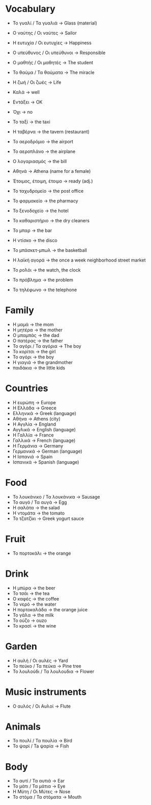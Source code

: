 # Vocabulary

- Το γυαλί / Τα γυαλιά -> Glass (material)
- Ο ναύτης / Οι ναύτες -> Sailor
- Η ευτυχία / Οι ευτυχίες -> Happiness
- Ο υπεύθυνος / Οι υπεύθυνοι -> Responsible
- Ο μαθτής / Οι μαθητές -> The student
- Το θαύμα / Τα θαύματα -> The miracle
- Η ζωή / Οι ζωές -> Life
- Καλά -> well
- Εντάξει -> OK
- Όχι -> no
- Το ταξί -> the taxi
- Η ταβέρνα -> the tavern (restaurant)
- Το αεροδρόμιο -> the airport
- Το αεροπλάνο -> the airplane
- Ο λογαριασμός -> the bill
- Αθηνά -> Athena (name for a female)
- Έτοιμος, έτοιμη, έτοιμο -> ready (adj.)
- Το ταχυδρομείο -> the post office
- Το φαρμακείο -> the pharmacy

- Το ξενοδοχείο -> the hotel
- Το καθαριστήριο -> the dry cleaners
- Το μπαρ -> the bar
- Η ντίσκο -> the disco
- Το μπάσκετ-μπωλ -> the basketball
- Η λαϊκή αγορά -> the once a week neighborhood street market
- Το ρολόι -> the watch, the clock
- Το πρόβλημα -> the problem
- Το τηλέφωνο -> the telephone

# Family
- H μαμά -> the mom
- Η μητέρα -> the mother
- Ο μπαμπάς -> the dad
- Ο πατέρας -> the father
- Το αγόρι / Τα αγόρια -> The boy
- Το κορίτσι -> the girl
- Το αγόρι -> the boy
- Η γιαγιά -> the grandmother
- παιδάκια -> the little kids

# Countries
- Η ευρώπη -> Europe
- Η Ελλάδα -> Greece
- Ελληνικά -> Greek (language)
- Αθήνα -> Athens (city)
- Η Αγγλία -> England
- Αγγλικά -> English (language)
- Η Γαλλία -> France
- Γαλλικά -> French (language)
- Η Γερμάνια -> Germany 
- Γερμανικά -> German (language)
- Η Ισπανιά -> Spain
- Ισπανικά -> Spanish (language)

# Food
- Το λουκάνικο / Τα λουκάνικα -> Sausage
- Το αυγό / Τα αυγά -> Egg
- Η σαλάτα -> the salad
- Η ντομάτα -> the tomato
- Το τζατζίκι -> Greek yogurt sauce

# Fruit
- Το πορτοκάλι -> the orange

# Drink
- Η μπύρα -> the beer
- Το τσάι -> the tea
- Ο καφές -> the coffee
- Το νερό -> the water
- Η πορτοκαλάδα -> the orange juice
- Το γάλα -> the milk
- Το ούζο -> ouzo
- Το κρασί -> the wine

# Garden
- Η αυλή / Οι αυλές -> Yard
- Το πεύκο / Τα πεύκα -> Pine tree
- Το λουλούδι / Τα λουλουδια ->  Flower

# Music instruments
- Ο αυλός / Οι Αυλοί -> Flute

# Animals
- Το πουλί / Τα πουλία -> Bird
- Το ψαρί / Ta ψαρία -> Fish

# Body 
- Το αυτί / Τα αυτιά -> Ear
- Το μάτι / Τα μάτια -> Eye
- Η Μύτη / Οι Μύτες -> Nose
- Το στόμα / Τα στόματα -> Mouth
